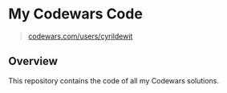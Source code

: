 # My Codewars Code

> [codewars.com/users/cyrildewit](https://www.codewars.com/users/cyrildewit)

## Overview

This repository contains the code of all my Codewars solutions.
